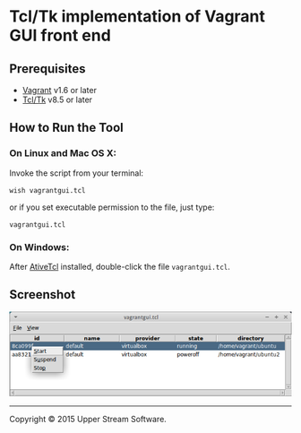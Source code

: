# Tcl/Tk implementation of Vagrant GUI front end

## Prerequisites

* [Vagrant] v1.6 or later
* [Tcl/Tk] v8.5 or later

[Vagrant]: https://www.vagrantup.com/ "Vagrant"
[Tcl/Tk]: http://www.tcl.tk/software/tcltk/ "Tcl/Tk Software"

## How to Run the Tool

### On Linux and Mac OS X:

Invoke the script from your terminal:

    wish vagrantgui.tcl
    
or if you set executable permission to the file, just type:

    vagrantgui.tcl

### On Windows:

After [AtiveTcl] installed, double-click the file `vagrantgui.tcl`.

[AtiveTcl]: http://www.activestate.com/activetcl "ActiveTcl is Tcl for Windows, Mac, Linux, AIX, HP-UX &amp; Solaris | ActiveState"

## Screenshot

![Screenshot on Xubunt](screenshot.png "Screenshot on Xubuntu")

---

Copyright &copy; 2015 Upper Stream Software.
